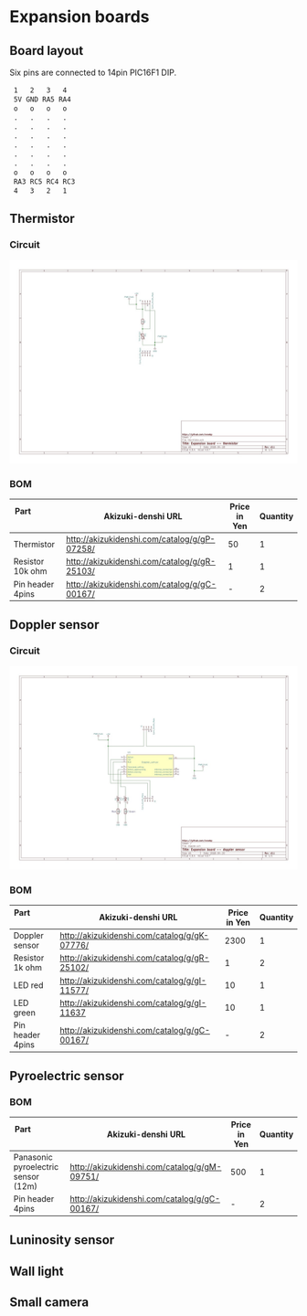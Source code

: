 # Expansion boards

## Board layout

Six pins are connected to 14pin PIC16F1 DIP.

```
 1   2   3   4
 5V GND RA5 RA4
 o   o   o   o
 .   .   .   .
 .   .   .   .
 .   .   .   .
 .   .   .   .
 .   .   .   .
 .   .   .   .
 o   o   o   o
 RA3 RC5 RC4 RC3
 4   3   2   1
```

## Thermistor

### Circuit

![thermistor](./KiCAD/circuit/thermistor/thermistor_v0.1.jpg)

### BOM

|Part                      |Akizuki-denshi URL |Price in Yen |Quantity|
|--------------------------|-------------------|-------------|--------|
|Thermistor  |http://akizukidenshi.com/catalog/g/gP-07258/|50|1|
|Resistor 10k ohm          |http://akizukidenshi.com/catalog/g/gR-25103/|1|1|
|Pin header 4pins          |http://akizukidenshi.com/catalog/g/gC-00167/|-|2|

## Doppler sensor

### Circuit

![doppler](./KiCAD/circuit/doppler/doppler_v0.1.jpg)

### BOM

|Part                      |Akizuki-denshi URL |Price in Yen |Quantity|
|--------------------------|-------------------|-------------|--------|
|Doppler sensor  |http://akizukidenshi.com/catalog/g/gK-07776/|2300|1|
|Resistor 1k ohm           |http://akizukidenshi.com/catalog/g/gR-25102/|1|2|
|LED red                   |http://akizukidenshi.com/catalog/g/gI-11577/|10|1|
|LED green                 |http://akizukidenshi.com/catalog/g/gI-11637|10|1|
|Pin header 4pins          |http://akizukidenshi.com/catalog/g/gC-00167/|-|2|

## Pyroelectric sensor

### BOM

|Part                      |Akizuki-denshi URL |Price in Yen |Quantity|
|--------------------------|-------------------|-------------|--------|
|Panasonic pyroelectric sensor (12m)|http://akizukidenshi.com/catalog/g/gM-09751/|500|1|
|Pin header 4pins          |http://akizukidenshi.com/catalog/g/gC-00167/|-|2|

## Luninosity sensor

## Wall light

## Small camera

